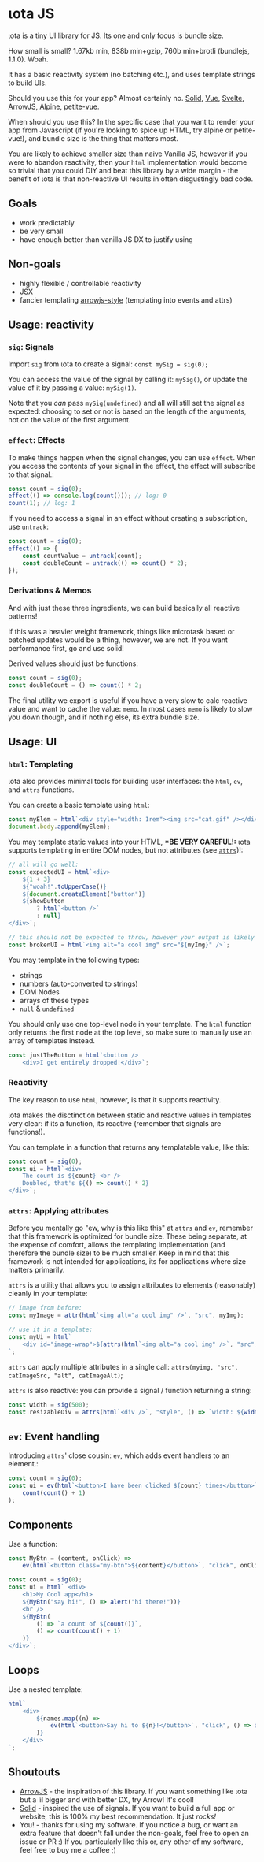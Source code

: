 # ιota JS

ιota is a tiny UI library for JS. Its one and only focus is bundle size.

How small is small? 1.67kb min, 838b min+gzip, 760b min+brotli (bundlejs, 1.1.0). Woah.

It has a basic reactivity system (no batching etc.), and uses template strings to build UIs.

Should you use this for your app? Almost certainly no.
[Solid](https://solidjs.com), [Vue](https://vuejs.org), [Svelte](https://svelte.dev),
[ArrowJS](https://arrow-js.com), [Alpine](https://alpinejs.dev),
[petite-vue](https://github.com/vuejs/petite-vue).

When should you use this? In the specific case that you want to render your app from Javascript
(if you're looking to spice up HTML, try alpine or petite-vue!), and bundle size is the thing that
matters most.

You are likely to achieve smaller size than naive Vanilla JS, however if you were to abandon
reactivity,
then your `html` implementation would become so trivial that you could DIY and beat this library by
a wide margin -
the benefit of ιota is that non-reactive UI results in often disgustingly bad code.

## Goals

-  work predictably
-  be very small
-  have enough better than vanilla JS DX to justify using

## Non-goals

-  highly flexible / controllable reactivity
-  JSX
-  fancier templating [arrowjs-style](https://www.arrow-js.com/) (templating into events and attrs)

## Usage: reactivity

### `sig`: Signals

Import `sig` from ιota to create a signal: `const mySig = sig(0);`

You can access the value of the signal by calling it: `mySig()`, or update the value of it by
passing a value: `mySig(1)`.

Note that you _can_ pass `mySig(undefined)` and all will still set the signal as expected:
choosing to set or not is based on the length of the arguments, not on the value of the first
argument.

### `effect`: Effects

To make things happen when the signal changes, you can use `effect`.
When you access the contents of your signal in the effect, the effect will subscribe to that
signal.:

```js
const count = sig(0);
effect(() => console.log(count())); // log: 0
count(1); // log: 1
```

If you need to access a signal in an effect without creating a subscription, use `untrack`:

```js
const count = sig(0);
effect(() => {
	const countValue = untrack(count);
	const doubleCount = untrack(() => count() * 2);
});
```

### Derivations & Memos

And with just these three ingredients, we can build basically all reactive patterns!

If this was a heavier weight framework, things like microtask based or batched updates would be a
thing,
however, we are not. If you want performance first, go and use solid!

Derived values should just be functions:

```js
const count = sig(0);
const doubleCount = () => count() * 2;
```

The final utility we export is useful if you have a very slow to calc reactive value and want to
cache the value: `memo`.
In most cases `memo` is likely to slow you down though, and if nothing else, its extra bundle size.

## Usage: UI

### `html`: Templating

ιota also provides minimal tools for building user interfaces: the `html`, `ev`, and `attrs`
functions.

You can create a basic template using `html`:

```js
const myElem = html`<div style="width: 1rem"><img src="cat.gif" /></div>`;
document.body.append(myElem);
```

You may template static values into your HTML, **\*BE VERY CAREFUL!:** ιota supports templating in
entire DOM nodes,
but not attributes (see [`attrs`](#attrs-applying-attributes))!:

```js
// all will go well:
const expectedUI = html`<div>
	${1 + 3}
	${"woah!".toUpperCase()}
	${document.createElement("button")}
	${showButton
		? html`<button />`
		: null}
</div>`;

// this should not be expected to throw, however your output is likely to be garbled or unusable
const brokenUI = html`<img alt="a cool img" src="${myImg}" />`;
```

You may template in the following types:

-  strings
-  numbers (auto-converted to strings)
-  DOM Nodes
-  arrays of these types
-  `null` & `undefined`

You should only use one top-level node in your template.
The `html` function only returns the first node at the top level,
so make sure to manually use an array of templates instead.

```js
const justTheButton = html`<button />
	<div>I get entirely dropped!</div>`;
```

### Reactivity

The key reason to use `html`, however, is that it supports reactivity.

ιota makes the disctinction between static and reactive values in templates very clear:
if its a function, its reactive (remember that signals are functions!).

You can template in a function that returns any templatable value, like this:

```js
const count = sig(0);
const ui = html`<div>
	The count is ${count} <br />
	Doubled, that's ${() => count() * 2}
</div>`;
```

### `attrs`: Applying attributes

Before you mentally go "ew, why is this like this" at `attrs` and `ev`,
remember that this framework is optimized for bundle size.
These being separate, at the expense of comfort, allows the templating implementation (and therefore
the bundle size)
to be much smaller.
Keep in mind that this framework is not intended for applications, its for applications where size
matters primarily.

`attrs` is a utility that allows you to assign attributes to elements (reasonably) cleanly in your
template:

```js
// image from before:
const myImage = attr(html`<img alt="a cool img" />`, "src", myImg);

// use it in a template:
const myUi = html`
	<div id="image-wrap">${attrs(html`<img alt="a cool img" />`, "src", myImg)}</div>
`;
```

`attrs` can apply multiple attributes in a single
call: `attrs(myimg, "src", catImageSrc, "alt", catImageAlt)`;

`attrs` is also reactive: you can provide a signal / function returning a string:

```js
const width = sig(500);
const resizableDiv = attrs(html`<div />`, "style", () => `width: ${width()}px`);
```

## `ev`: Event handling

Introducing `attrs`' close cousin: `ev`, which adds event handlers to an element.:

```js
const count = sig(0);
const ui = ev(html`<button>I have been clicked ${count} times</button>`, "click", () =>
	count(count() + 1)
);
```

## Components

Use a function:

```js
const MyBtn = (content, onClick) =>
	ev(html`<button class="my-btn">${content}</button>`, "click", onClick);

const count = sig(0);
const ui = html` <div>
	<h1>My Cool app</h1>
	${MyBtn("say hi!", () => alert("hi there!"))}
	<br />
	${MyBtn(
		() => `a count of ${count()}`,
		() => count(count() + 1)
	)}
</div>`;
```

## Loops

Use a nested template:

```js
html`
	<div>
		${names.map((n) =>
			ev(html`<button>Say hi to ${n}!</button>`, "click", () => alert(`hi ${n}!`))
		)}
	</div>
`;
```

## Shoutouts

-  [ArrowJS](https://arrow-js.com) - the inspiration of this library.
   If you want something like ιota but a lil bigger and with better DX, try Arrow! It's cool!
-  [Solid](https://solidjs.com) - inspired the use of signals.
   If you want to build a full app or website, this is 100% my best recommendation. It just _rocks!_
-  You! - thanks for using my software. If you notice a bug, or want an extra feature that doesn't
   fall under the non-goals, feel free to open an issue or PR :)
   If you particularly like this or, any other of my software, feel free to buy me a coffee ;)
